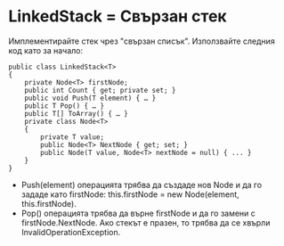 ﻿# LinkedStack = Свързан стек
Имплементирайте стек чрез "свързан списък". 
Използвайте следния код като за начало:
```
public class LinkedStack<T>
{
    private Node<T> firstNode;
    public int Count { get; private set; }
    public void Push(T element) { … }
    public T Pop() { … }
    public T[] ToArray() { … }
    private class Node<T>
    {
        private T value;
        public Node<T> NextNode { get; set; }
        public Node(T value, Node<T> nextNode = null) { ... }
    }
}
```
- Push(element) операцията трябва да създаде нов Node<T> и да го зададе като firstNode: this.firstNode = new Node<T>(element, this.firstNode).
- Pop() операцията трябва да върне firstNode и да го замени с firstNode.NextNode. Ако стекът е празен, то трябва да се хвърли InvalidOperationException.

